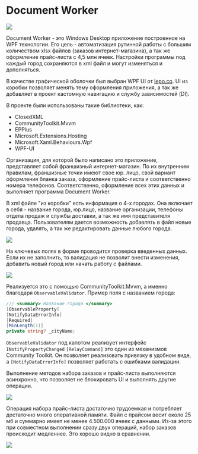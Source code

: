 # Document Worker

![](https://lh3.googleusercontent.com/fife/AMPSemeB57pvmyH2pfPLj08wvCNAL6oXHZH0VoWlog5A4sTzAvCQ-PRtf6yOoHSmyXnmv64UaS7zyl2QhEVtYFyer3tP_UYuAxEPiip9otf5gRXJB0QDLQIqGbgb2bvkwirf5TM3ciUr2Jx8qnZOnXnp22QIAqCHFcSfQo0BoqWNCg3SKd2nWFpQhIpuY003B-ym_ApzvybNHUu566DM9bOqc-ZiFKoHU5yu-VSg4gQvJy7cuLQHlriyx7wZA82n27-F91TvhIcjVNrzab-3WCMBz-W8WtiJgO2i1-7j39luLlQl1oDZSKD8nh6F7tI935w4lb2JEKq24Hh3gqK5egKme96qA3RlCtIuzqJPGSVEQVfhDvURdrmMZdqfbWeWD2hfacuKp8j6fTUmfB1QpyGASAaItsSxjO1-0T6x2urzI6EGn-7ZFWB6AH9Cxm_DeuFi13ElQkBNOp5dQNTNvdv8Ld_QkFf9_2cvymsT7dXA9UJSjVrJlTNvacjjxBl4ErSLXKfEqddEbVE3AUgn0a-CKIqGgM1gmJTcl-os3JyfNEXGGmbE2u7irFYKUDP1HqPgA2kZ0yK9hwXF5fu-T1nBJhqz56Kfk8h8K5l8RRAkhsZjgOq97FM_EQ5WC8Cqp7pU48U_r4wKWXaNItxK0f5px6L7lA3NxOG-_6taWnrP2quTCkyH9oLmHi8shQqu1-hOxPSbTXc4PWvwXedsBXBg4Kks8Skv4qol9MA0fGXir1Q45FtCanrFtx7EfgGnSEaC47whx1_ieBoCCjppFgYusHYwII0ldBvNFlGiOsiN-eISIImT1sn_CsaJ5iY1D1p5XNz_UcYps84VKQK7aeW5ouX8K34HA-8YPbFVIuCcanbhzDjXRausNN018tQI4TwTRUxBUAfh2cO_B1-c9W5mGtwL229xju_NOLSnYssAgHVnUxHFvmf-agTeGx0negS5uV-cXV33UnyJhz46dZrGzrkMu6cqQGRJPtVnawsKeecz-TM4N0MJLj90NuSar_Zb3gAMwkZ5kXzowAxbm43WVJsoRxtLhVmst-NI63rpuTDuLN1ILtC9zVugeIfqypqpRx8tZ1HFb7t8W2jD7PCsxcsa1WtMJBH6IL0NviEALw_KRWGnMYUmV2NI7cblF0p8zqVgpzOw43cdGe-C2_WIhIitbzE_rBSB1iklCQQrJNhj7qbx1lvdzvDqWZG67YMixydTgXsxtEVktHc9Cs6WVPizdRFhZnUmAQW3sDjse028lBI3chOv4fZFlmXaK4oIXBUG2Q0bja_p-5UKi-MqpueytUFZbE9UWn5b6SkZFbft4oYaMy3r2GerGcU_OTeHInnJIW_MbUWhoXf1n7FruB1HSTGKksrBEmC3FsvhyzwUPHdLSAyqJvquPSZFv_qp2pHlAN1yOZySxaFhx8WInnU-U3b2SUzle6ewRhXQkb1EVPr6KUyGy7Iq0u1XdP_ACkeUp40hoev9CMyUgfFTYA=w1920-h940)

Document Worker - это Windows Desktop приложение построенное на WPF технологии. Его цель - автоматизация рутинной работы с большим количеством xlsx файлов (заказов интернет-магазина), а так же оформление прайс-листа с 4,5 млн ячеек. Настройки программы под каждый город сохраняются в xml файл и могут изменяться и дополняться.

В качестве графической оболочки был выбран WPF UI от [lepo.co](https://wpfui.lepo.co/). UI из коробки позволяет менять тему оформления приложения, а так же добавляет в проект кастомную навигацию и службу зависимостей (DI).

В проекте были использованы такие библиотеки, как:
- ClosedXML
- CommunityToolkit.Mvvm
- EPPlus
- Microsoft.Extensions.Hosting
- Microsoft.Xaml.Behaviours.Wpf
- WPF-UI

Организация, для которой было написано это приложение, представляет собой франшизный интернет-магазин. По их внутренним правилам, франшизные точки имеют свое юр. лицо, свой вариант оформления бланка заказа, оформление прайс-листа и соответственно номера телефонов. Соответственно, оформление всех этих данных и выполняет программа Document Worker.

В xml файле "из коробки" есть информация о 4-х городах. Она включает в себя - название города, юр.лицо, название организации, телефоны отдела продаж и службы доставки, а так же имя представителя продавца. Пользователям дается возможность добавлять в файл новые города, удалять, а так же редактировать данные любого города.

![](https://lh3.googleusercontent.com/fife/AMPSemd9oVIuVqYP-13iBYpp2PIr2QQiS3k47TpNk0zFjywbM3Iq_SjzaSgqAu2nhJ2BZ7dcOhgQp-x36k1rQeDTWIFcT12S1pPHQ6gCBbteieczFWavx2JTCG4Vi8a1x80n7vo53QK7YwRvC4WpWiLxAm-0T7sbO7PuD28C06_0KxdKkijgYDRAHpTucIEN9fqc84kikEP04HVyHRipcqq4Q6zUSaX7B278hag7sEJN1hbnLtXsIB85SbJQKE-Z1B3D76q7YlVzgnfWMK-Z97dAug-NMKCd_A9COCLPV3No8LSQN3JjcIIy3gYTjjY1IcU9zB49eUrWZPiD1k2KDb9YK9hWYo9J71xQZibU0qC0h3FIBBV9vmo7JX0SMs2dCURtzHP80kEEFBdMEZObeZri-v5QhTXEk1KMq-ETLkW7087O-hkfqyzGaF-JVQDDpYluzJ0opKdx3hN3j6EnbFTmCI34thSQpTXegPcgqYyOsySHjLUb8S6WVNckWLhKLvawl_05ksGDz10bB9qdbmNFOyW2ewllznw0R1QN1KFjc1qq1GYBoq7qyQp1Yja6biDAnd9ixQtTnmZVk6aj6U6_PSsj5H_lOFhFxEC9if6luY4qV8YmykVaX45G_mGQpyxmZsSJWjYiqd0KcTLbGlxPs2pTpKK7qqf5g9h-erzvUUF2KwP2uvqlo_GNNf6X7N4BP81oFYAVMVqfMEb9-mt7IIKbll7kCfomtQtaLicCLeGUVbemsJLntfKoysiEXDtRYPfEdxRme_gXSAzdi0Pbr4jQtVkdY4nvHHVooOVlNkAVzAio6hzP5V-a9A4u5u4duPjczwk2vrOKrE71rlbE1ipjQNrj9Lozc4GGoZE6gdCov0L92cBKXdlBf7-K9QQ173OJ-Rr33MRu1QXJcp-jKDodDYmZjeD1mCp0UMijBebGEtkxyRQfSPgz7tWMRuH6qknZkXSD5KuRGztpYHFt6VdeG70ZaSxCoq7J4Ugeb3pRrNSpc83HbDqu8XIpPm_lKPc4veiiu4pjRW3OBMoOvwO1yXO1Gm8ivvbUr0Y8Sx6b_XP0VgfNmktHSuH4uP1YRGJ-XURwfBAsl6hgKD03Q9hJRCJoThcRH_nFIzOmF6B9nNdFfVD1SHw3IGEftV5Sh6pJw07IYOsByen1pCD6sltjz9RUNSCZnH46U1AEjTvG9kyyuMVdozfcJ4fsH03vGtS9vwdhFerc-YFBiyKHHDHioSXqI4r4WOqZfE4lhh2BZruZUprgc7ukyqrygNf8CQaO11fQo9K8WzQb3Ya3J90JIZHahsFFplABemq9_aQdBiayVJKxf1igeSrmktC-II0BFzJgP9dcf7l3XjJFQ6CQVkZ5X1lA0ZlfQEGBbCCy53_d2r91qEJ1093pkG97xj2qlPBeQGbMDyvqVpSSj5Nrmaro_hfQTtYQRcjbcx9fXbBbOdAe7Xe_tkmHBqQ-9qS2Fqei9fuBwMwMZQJNuQ=w1920-h940)

На ключевых полях в форме проводится проверка введенных данных. Если их не заполнить, то валидация не позволит внести изменения, добавить новый город или начать работу с файлами.

![](https://lh3.googleusercontent.com/fife/AMPSemd1chDehQew_A_ucYrQu1SpgBSMqxK6xSKu7K_FZZYnJtPr9cK_Zq5Xl19obHqP7vN2QbilGWULAdAufUEu1WxBe-9bCY9A5TlVWnA3On0GyU1mJqKYwdfBH658-a91WpmOHN5U_ciRyq8W1NvVau1keA9xLN0eveq4hFv9vlBTrEZq2dPrTLvnNuhOqPrjGpYkZBmU87Nx0sPeOUUdLPHjUBoU_aICwYQL4yx6fbfE1hxTY02tDezjaOzN3BdbRA8vxprcKnjMLYDX9RAjDwZMZkxOTQsWD-gQFtAGyzpFBmpqBtt7DaFLMCyJ5rO1X1xqiAJagnQR1TIO56I94KhlqxkHYKKwyKiHgiU-aibWzjvk6dHzuibTV6hjumsRKR7ImpugMimt8WmGrwZu1ZrQrlmqyBJH3-ozKRCOi4I9MHsD1lcxn4DHdsMC4KaNt4ubuqMRvxcSMt0WdBhneimx14_Ab0OSfiOMmPL4coHz3CKKgx9hAlp4XcZ0BkSvZVYKR9BuO9rZHO16mslxbM_ghCMHS-yOl6PwU50b_1AlXFj6Zg0gPxqsBLIofA6b1uo-6qm3kNJc4tChjazZ1I-Cdj3t90Bn0hyXYjQIxvK5dgnd6bnVypOKkQnHg6ycIVyjRusFaCUIr-xXXMylTo1hOApiAvBB1OQwkn7vCisJmbgI-iSLtCdTMfSMKbXCEjWYYnlhi2bSLkR5V90PIweiBvWDPUHnLxK3eSvnehSSKBRQIt8obDjDg1O_RDWVIhIp26BaEJi3rjm1JyVH8Am9r9yx5Dvx8ZWSjaZsHVv2yFLPZvH7Yc-ae6O_axRPFeTy3uJBpHTOVkmcIjmleF6lTX5HAleQ0mMQNdTdQlM_5UFkdVAkpwlb2n0v0rjwNOySEnUhHHIMCfrzDIyBYhbU8fmO4VG8941W2PeZw_q9VxXrnzgaVWW4XEQXjdOJ9073Jzyekww6gTOuRbGg2UClztOlU9OKy2sDyDhAmM-hYu6kPnGy4n9y7bgG5szLSTItgFrCF5vJlwT6Lq6kJHx-kVupDvl_AeAxEPo8Lf0gHEUOZIXgKqQoOEJybYX1UgYhuwMNUuOa_t7ROrWOxNCnvwIfbMIuTocRKDRG71mkUSKPp4L2VbgOk2pet5AeyPb1o2VzXYSFVmCpsyO2BK0In4ad7dp2e07fZIURyOpblu2IgBW-_Sk47UfWNgzWxBb-06R1h2UR0Bm0NiibTv1GlfUrVI_Zx5HXknNjUONio9Wq6JMeg0npochNJifOYB686MeRu5eSt7mSjy_38lY7KqL_cQ-I9ZkdVH3_k-CcbEZfXTcLOkAKDgFrl6WLKLLEFh39qR8RLgvcn3IkCwb93czm9_quFrPqST97UmI7DTrhO8rD9XLJbtA4wX1leTuPEIsuzdGStXEsaMYC02RteoezgVq-JoCmwrBcz_9RdiQKekZDFuMzfXc8Ly4xhKbWouNy2UPLSJavdg89Kg=w1920-h940)

Реализуется это с помощью CommunityToolkit.Mvvm, а именно благодаря `ObservableValidator`. Пример поля с названием города:

````c#
/// <summary> Название города </summary>
[ObservableProperty]
[NotifyDataErrorInfo]
[Required]
[MinLength(1)]
private string? _cityName;
````
`ObservableValidator` под капотом реализует интерфейс `INotifyPropertyChanged`
`[RelayCommand]` это один из механизмов Community Toolkit. Он позволяет реализовать привязку в удобном виде, а `[NotifyDataErrorInfo]` позволяет работать с ошибками валидации.

Выполнение методов набора заказов и прайс-листа выполняются асинхронно, что позволяет не блокировать UI и выполнять другие операции.

![](https://lh3.googleusercontent.com/fife/AMPSemeL8XGc6K0CJE1WvHNHwhOgYS8-gAu96or7NYIA0-urdjl-ZCqVRZpdccZmLhUapPHZPZyXcCy543GSGuTFbzGBCPHLlfIYP1jHRs8BGukC_QWYsF-M9dxwchgI9XcYKhLe1Thcs9v1dahsHR0BmNcVVCm5zUacP8Y4bK0JkMh1CV6hy5W4G-Os34QuOd0C9o02JvbKos6jEfNt2q76pjgX-Z44KwJbnF5hfC8UnHmjZwVJBp-xGDEvhDSgdfMzH9bSAbDW4WfjOCdTKAkvCaHNkzHAlYrZi8jpZQ_N1xIaOzYY4UYxFguBtW6rNqkMDrmRgwd8qyRBw6JHTC-DFg5oAQcasUDjltrF8-e7ev8serP_Z2PIIIloGYbnoyrH5bIYDPPyK3XZdLG7SAL7gtnlfJ6fua7Kv8FcGvvwlT04AjkZ-vIBQKESk1Bep-wkU-s4liUTMF4Sp3sImCskXx94A5gw2l1aYzLLpNVM2t0mzKcggPNFn2LTaSyjXUvP42W-OYiUQ7kt_BX3pQRgXE0_Qmx23qxITVlgYnQnDkzWz0iwnK-KhJLLe8bW0Jxg9N9pRMtzjs-bB_d7StvkRCNVX953WlbR8yQcFDvFC8goe_9AEtJDMx_jCN8tJXEqqzxpk0WLNPMcLEN8f0URSquZjZmx3vTyV4LFyH9tuyXD8aiKuRD0OIWz1xA8mXbnu5XzbJ3J8OjHUVaRrwtIs2CTWmH9v1XvmVixVPP17YE7LkCPhF0qFOIe9oimzgxKd3lejtxmJQB5sFyFTQfjs9nFRdVY7htkqLfbGb6e-j8GlR1aKrqSViT4VtKt6xmwoA7C4dVuXYz_9nhFyuZurv9MUzfaYX3_TfnKAPyvw2Z0r5NGchRiIHiweI3_D41P37hMjd9n7-YdHIPY5usTsTTZi02xyyXYYAwnhBnCCQsGdjAQlOndBA1h1lHT1t2fr4vtcBH6rMla1U4PxmPzq7TqkXICDJoUIWuEAm6rhc9idy2bzjjHAqfrqTqSCENNtDUdgKmzEvQUSNc1P226tzYIQD-rk7N3s_2iWDHCEeqVNGC_dtoaKUzRw8VzRq4NKnvf3Hu9sp6exX9YmAORhZPf87GgQdZ_voW8oSVdbo9bCYU54xQyxCXfTHAfVVI9t4L9Ilwi0eZQw_OH4OJQ8UTi2xvc-dqGnf7AZqclUFKdm3VqO6uIV4eC80FhPZuxcaNKKxgRQCbpsgdGdc9Hv7uvAj-neOHM-3rglHmLuxpHjll045FGMqHrFPunZdcXHdUFZWuZWClUXRkXWtXJ8M30BDzkHKWsQ6er5KBcPc56bSkr278oJLq5zP7cVCJG-ilhSAjRnWCjjRw1PMtA-4xUrVGG90x0hr1_duPLHnAu-BVzzz18oVu83mUXoSufCEQ728PLku3ug_LMy6dw_ZSaEZqZjZNOoh5OjSvhHSd6y2Zm2wOJ2UQfj1DCbQfdrEekyT55cPu4ByC4kAR9LQ=w1920-h940)

Операция набора прайс-листа достаточно трудоемкая и потребляет достаточно много оперативной памяти. Файл с прайсом весит около 25 мб и суммарно имеет не менее 4.500.000 ячеек с данными. Из-за этого при совместном выполнении сразу двух операций, набор заказов происходит медленнее. Это хорошо видно в сравнении.

![](https://lh3.googleusercontent.com/fife/AMPSemcq9tnALtuPjNaG28G1EXu6wAI5-9xm2kiSYSURxLD0umDiH4OfNIy0YrtdAIZPiFeZ8jx4URpnlE9z0FBsCD4exjJaqesmavsotBqKUUVrkStwvmw_7S-5kkZJT8IRF7fzArJuAC_ITI9E4tkcBWPg8kH64SN_GAQbVnhlS82vIaTWy7huiajSlAZKibKHZYvXB4GMvNPdTSL-c6jwvaAseZF4Fc632kRkb0DizUJIGBUE0iMO6VDLUjDROwxKG0XBs3IecKOpMlfZ1eUHNpvlxP62_OSi3iw5xA6xOvCTPG9sUbU973DIclo6wEmYzIGzcKi2Jjzv2vjQ5JHG7QyLPGOytLBe7jBYnziy_cSg7_UwE9HAXbrgbhIZIxFD-cUuZ9QGJehXtYdBt74YnbTqcuPwM3o2u4Ow3aj0PD0UIZlBZtupOlsrOi3zpyWCZOYPBe24SbzQhl2BvivOsYT6oDmUorvyOiCVUHz0ZbKQ5SeTpf4mYFh7TiGDyHmjIBWAoU2ly5vhiskPM89h9jVFCTjKcEC5ozv5sI3_DLDLKMzGcWN2L6QbkQc8jvRz1EAcY3-Hw-KOpZp9aUL9zBoPv8V8HaLGnWNNrgIxmcvj9AsFTd3i3igy2Dx3IJavsinWN806plWiBjaZF3C0KM4krR4Xdhzp924C62ybl0bdQgzPrxPkT7qyqKtGZ66eJa9cZkSUi-1kqzZ8G33JgHbHlX9QMV0bvQjIrwsCh7LqkJUOeLZ5hC6YYSS3jceh1H1pqy756KFqKg-e88Wv_0jGeo_zTOtFZ4RGunXVDVOA4we0TNRixPbz_cMByRhStU4fzvSXuNqa5r0W5dRakPtEGhvduB30DDvjYMWl8J7gjC4T-_YgOaJIDWXnj99azbH0xxhb_hvP43uZ6a1ZFCsqN714eo0U_5SdHFZbEetJbthvnRu3KmocKX6hj5EgMz6j966jF-bnwHBIBOwMWZGazn5lfAlXGa8MUoZa-Qbir59vAVPxxpbSAeZr7JI7IYp3B6BuUSlrYuHSu5K0z1ZJPz1sx5fHkxiUrRidXG-HsBgrnyQGCYesLBrAgxdqzomZFAvpX_UJJy_aiHkz_9NxZmVZ-u8-3aFtjSRfhUK96J7cxRn4UjEPlrgJpht1mZI7EzPK3SrMHMVF48z59yw9ath8L4zD6npAajXoNokdGdrFeOpaYCdgK_EIvHl8OW41D2SdaHOcBEp92DYIiZ56tPd3cwy-6NkswMh02REn3jFGLa0QbLsM01jgseFdF6o5yyhD27hHM23alQWNx4-Btd2lewxt306B3sWOOZ5_oZgLxbnV-K3Hb-nd3elTa7G8CnEm2Z08cSjZQCYQzL6cID0IJ8QF5PBXjqDWAdFZMQluTiR9D5xc6v0laWmVr-l61zoU_lny_X7CdUHjDQLOUbuugFb54_rbClnRLtCyPNHXp75xV4key4p5ZOYqI1yKGf3t3HCk0G_lG9iG_w=w1920-h940)
